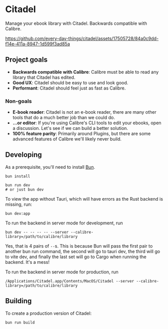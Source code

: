 # Citadel

Manage your ebook library with Citadel. Backwards compatible with Calibre.

https://github.com/every-day-things/citadel/assets/17505728/84a0c9dd-f14e-411a-8947-1d599f3ad85a


## Project goals

- **Backwards compatible with Calibre**: Calibre must be able to read any library that Citadel has edited.
- **Good UX**: Citadel should be easy to use and look good.
- **Performant**: Citadel should feel just as fast as Calibre.

### Non-goals

- **E-book reader**: Citadel is not an e-book reader, there are many other tools that do a much better job than we could do.
- **...or editor**: If you're using Calibre's CLI tools to edit your ebooks, open a discussion. Let's see if we can build a better solution.
- **100% feature parity**: Primarily around Plugins, but there are some advanced features of Calibre we'll likely never build.

## Developing

As a prerequisite, you'll need to install [Bun](https://bun.sh).

```fish
bun install

bun run dev
# or just bun dev
```

To view the app without Tauri, which will have errors as the Rust backend is missing, run:

```fish
bun dev:app
```

To run the backend in server mode for development, run 
```fish
bun dev -- -- -- -- --server --calibre-library=/path/to/calibre/library
```

Yes, that is 4 pairs of `--`s. This is because Bun will pass the first pair to another bun run command, the second will go to tauri dev, the third will go to vite dev, and finally the last set will go to Cargo when running the backend. It's a mess!

To run the backend in server mode for production, run
```fish
/Applications/Citadel.app/Contents/MacOS/Citadel --server --calibre-library=/path/to/calibre/library
```

## Building

To create a production version of Citadel:

```bash
bun run build
```
